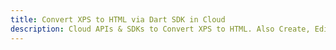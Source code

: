 ---title: Convert XPS to HTML via Dart SDK in Clouddescription: Cloud APIs & SDKs to Convert XPS to HTML. Also Create, Edit & Render Microsoft Word & OpenOffice documents in the Cloud.---